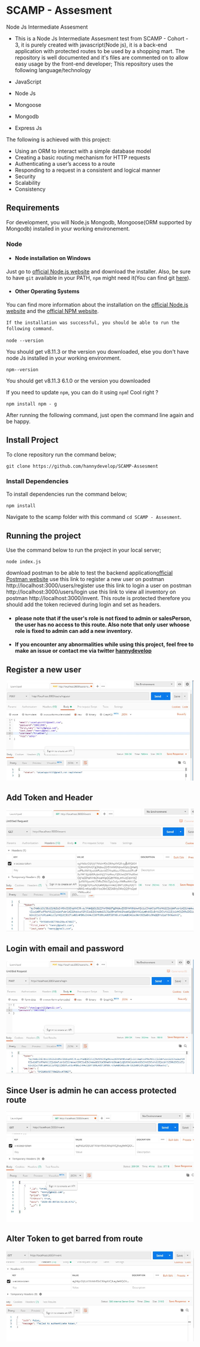 # SCAMP - Assesment
Node Js Intermediate Assesment

- This is a Node Js Intermediate Assesment test from SCAMP - Cohort - 3, it is purely created with javascript(Node js), it is a back-end application with protected routes to be used by a shopping mart.
The repository is well documented and it's files are commented on to allow easy usage by the front-end developer; This repository uses the following language/technology

- JavaScript
- Node Js
- Mongoose
- Mongodb
- Express Js

The following is achieved with this project:

- Using an ORM to interact with a simple database model
- Creating a basic routing mechanism for HTTP requests
- Authenticating a user’s access to a route
- Responding to a request in a consistent and logical manner
- Security
- Scalability
- Consistency

## Requirements

For development, you will Node.js Mongodb, Mongoose(ORM supported by Mongodb) installed in your working environement.

### Node
- #### Node installation on Windows

Just go to [official Node.js website](https://nodejs.org/) and download the installer.
    Also, be sure to have `git` available in your PATH, `npm` might need it(You can find git [here](https://git-scm.com/)).

- #### Other Operating Systems
You can find more information about the installation on the [official Node.js website](https://nodejs.org/) and the [official NPM website](https://npmjs.org/).

```
If the installation was successful, you should be able to run the following command.

node --version
```
    
You should get v8.11.3 or the version you downloaded, else you don't have node Js installed in your working environment.

 ```
 npm--version
 ```
You should get v8.11.3 6.1.0 or the version you downloaded

If you need to update `npm`, you can do it using `npm`! Cool right ? 

```
npm install npm - g
```

After running the following command, just open the command line again and be happy.
    
## Install Project

To clone repository run the command below;

```
git clone https://github.com/hannydevelop/SCAMP-Assesment 
```

### Install Dependencies

To install dependencies run the command below;

```
npm install
```

Navigate to the scamp folder with this command ```cd SCAMP - Assesment```.

## Running the project

Use the command below to run the project in your local server;

```
node index.js
```
download postman to be able to test the backend application[official Postman website](https://www.postman.com/downloads/)
    use this link to register a new user on postman http://localhost:3000/users/register
    use this link to login a user on postman http://localhost:3000/users/login
    use this link to view all inventory on postman http://localhost:3000/invent. This route is protected therefore you should add the token recieved during login and set as headers.
   
  - #### please note that if the user's role is not fixed to admin or salesPerson, the user has no access to this route. Also note that only user whoose role is fixed to admin can add a new inventory.
  - #### If you encounter any abnormalities while using this project, feel free to make an issue or contact me via twitter [hannydevelop](https://twitter.com/hannydevelop)

## Register a new user
![ScreenShot](/screenShots/register.JPG)

## Add Token and Header
![ScreenShot](/screenShots/addtoken.JPG)

## Login with email and password
![ScreenShot](/screenShots/login.JPG)

## Since User is admin he can access protected route
![ScreenShot](/screenShots/true.JPG)

## Alter Token to get barred from route
![ScreenShot](/screenShots/false.JPG)
